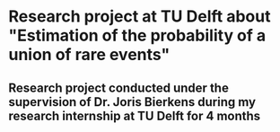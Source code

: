 # Research project at TU Delft about "Estimation of the probability of a union of rare events"

## Research project conducted under the supervision of Dr. Joris Bierkens during my research internship at TU Delft for 4 months
